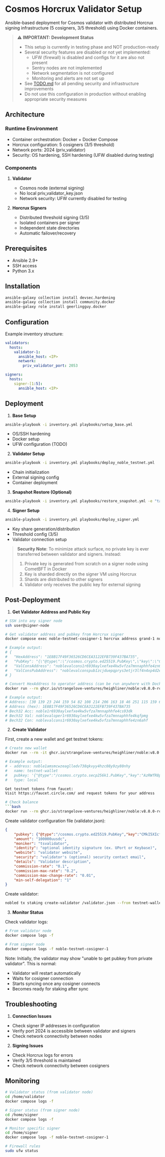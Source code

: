 # Cosmos Horcrux Validator Setup

Ansible-based deployment for Cosmos validator with distributed Horcrux signing infrastructure (5 cosigners, 3/5 threshold) using Docker containers.

> ⚠️ **IMPORTANT: Development Status**
> - This setup is currently in testing phase and NOT production-ready
> - Several security features are disabled or not yet implemented:
>   - UFW (firewall) is disabled and configs for it are also not present
>   - Sentry nodes are not implemented
>   - Network segmentation is not configured
>   - Monitoring and alerts are not set up
> - See [TODO.md](TODO.md) for all pending security and infrastructure improvements
> - Do not use this configuration in production without enabling appropriate security measures

## Architecture

### Runtime Environment
- Container orchestration: Docker + Docker Compose
- Horcrux configuration: 5 cosigners (3/5 threshold)
- Network ports: 2024 (priv_validator)
- Security: OS hardening, SSH hardening (UFW disabled during testing)

### Components
1. **Validator**
   - Cosmos node (external signing)
   - No local priv_validator_key.json
   - Network security: UFW currently disabled for testing

2. **Horcrux Signers**
   - Distributed threshold signing (3/5)
   - Isolated containers per signer
   - Independent state directories
   - Automatic failover/recovery

## Prerequisites
- Ansible 2.9+
- SSH access
- Python 3.x

## Installation
```bash
ansible-galaxy collection install devsec.hardening
ansible-galaxy collection install community.docker
ansible-galaxy role install geerlingguy.docker
```

## Configuration
Example inventory structure:
```yaml
validators:
  hosts:
    validator-1:
      ansible_host: <IP>
      network:
        priv_validator_port: 2053

signers:
  hosts:
    signer-[1:5]:
      ansible_host: <IP>
```

## Deployment

1. **Base Setup**
```bash
ansible-playbook -i inventory.yml playbooks/setup_base.yml
```
- OS/SSH hardening
- Docker setup
- UFW configuration (TODO)

2. **Validator Setup**
```bash
ansible-playbook -i inventory.yml playbooks/deploy_noble_testnet.yml
```
- Chain initialization
- External signing config
- Container deployment

3. **Snapshot Restore (Optional)**
```bash
ansible-playbook -i inventory.yml playbooks/restore_snapshot.yml -e "target_group=validator-3"
```

4. **Signer Setup**
```bash
ansible-playbook -i inventory.yml playbooks/deploy_signer.yml
```
- Key share generation/distribution
- Threshold config (3/5)
- Validator connection setup

> **Security Note**: To minimize attack surface, no private key is ever transferred between validator and signers. Instead:
> 1. Private key is generated from scratch on a signer node using CometBFT in Docker
> 2. Key is sharded directly on the signer VM using Horcrux
> 3. Shards are distributed to other signers
> 4. Validator only receives the public key for external signing

## Post-Deployment

1. **Get Validator Address and Public Key**
```bash
# SSH into any signer node
ssh user@signer-node

# Get validator address and pubkey from Horcrux signer
docker compose exec noble-testnet-cosigner-1 horcrux address grand-1 noble

# Example output:
# {
#   "HexAddress": "1E8B17F49F36526CD6CEA3122EFB739F437BA735",
#   "PubKey": "{\"@type\":\"/cosmos.crypto.ed25519.PubKey\",\"key\":\"CMkI5XIcfprOpg1arNaPQevBvRiz3usA4PrWdXPoPsE=\"}",
#   "ValConsAddress": "noblevalcons1r6930aylxefxe4kw5vfza7mnnaphhfe4zn6ahf",
#   "ValConsPubAddress": "noblevalconspub1zcjduepqprys3etjr3lf4n4xp4d2e450g84ur0gck00wkq8qltt82ulg8mqsgpagey"
# }

# Convert HexAddress to operator address (can be run anywhere with Docker):
docker run --rm ghcr.io/strangelove-ventures/heighliner/noble:v8.0.0-rc.4 nobled debug addr 1E8B17F49F36526CD6CEA3122EFB739F437BA735 --prefix noble

# Example output:
# Address: [30 139 23 244 159 54 82 108 214 206 163 18 46 251 115 159 67 123 167 53]
# Address (hex): 1E8B17F49F36526CD6CEA3122EFB739F437BA735
# Bech32 Acc: noble1r6930aylxefxe4kw5vfza7mnnaphhfe4cs93dk
# Bech32 Val: noblevaloper1r6930aylxefxe4kw5vfza7mnnaphhfe4kqfpmg
# Bech32 Con: noblevalcons1r6930aylxefxe4kw5vfza7mnnaphhfe4zn6ahf
```

2. **Create Validator**

First, create a new wallet and get testnet tokens:
```bash
# Create new wallet
docker run --rm -it ghcr.io/strangelove-ventures/heighliner/noble:v8.0.0-rc.4 nobled keys add testnet-wallet

# Example output:
# - address: noble1amsmcwzeaglledv738qkvyy4hzc08y9zy80nhy
#   name: testnet-wallet
#   pubkey: '{"@type":"/cosmos.crypto.secp256k1.PubKey","key":"AzRWfR8po0y0OUXEG16KfL7PXaseEZoNifbJn1YzeUOH"}'
#   type: local

Get testnet tokens from faucet:
Visit https://faucet.circle.com/ and request tokens for your address

# Check balance
```bash
docker run --rm ghcr.io/strangelove-ventures/heighliner/noble:v8.0.0-rc.4 nobled query bank balances noble1amsmcwzeaglledv738qkvyy4hzc08y9zy80nhy
```

Create validator configuration file (validator.json):
```json
{
    "pubkey": {"@type":"/cosmos.crypto.ed25519.PubKey","key":"CMkI5XIcfprOpg1arNaPQevBvRiz3usA4PrWdXPoPsE="},
    "amount": "100000uusdc",
    "moniker": "tsvalidator",
    "identity": "optional identity signature (ex. UPort or Keybase)",
    "website": "validator website",
    "security": "validator's (optional) security contact email",
    "details": "Validator description",
    "commission-rate": "0.1",
    "commission-max-rate": "0.2",
    "commission-max-change-rate": "0.01",
    "min-self-delegation": "1"
}
```

Create validator:
```bash
nobled tx staking create-validator /validator.json --from testnet-wallet --chain-id grand-1 --fees 20000uusdc
```

3. **Monitor Status**

Check validator logs:
```bash
# From validator node
docker compose logs -f

# From signer node
docker compose logs -f noble-testnet-cosigner-1
```

Note: Initially, the validator may show "unable to get pubkey from private validator". This is normal:
- Validator will restart automatically
- Waits for cosigner connection
- Starts syncing once any cosigner connects
- Becomes ready for staking after sync

## Troubleshooting

1. **Connection Issues**
- Check signer IP addresses in configuration
- Verify port 2024 is accessible between validator and signers
- Check network connectivity between nodes

2. **Signing Issues**
- Check Horcrux logs for errors
- Verify 3/5 threshold is maintained
- Check network connectivity between cosigners

## Monitoring
```bash
# Validator status (from validator node)
cd /home/validator
docker compose logs -f

# Signer status (from signer node)
cd /home/signer
docker compose logs -f

# Monitor specific signer
cd /home/signer
docker compose logs -f noble-testnet-cosigner-1

# Firewall rules
sudo ufw status
```
